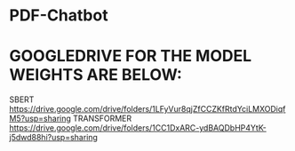 # PDF-Chatbot
# GOOGLEDRIVE FOR THE MODEL WEIGHTS ARE BELOW:
SBERT https://drive.google.com/drive/folders/1LFyVur8qjZfCCZKfRtdYciLMXODiqfM5?usp=sharing
TRANSFORMER https://drive.google.com/drive/folders/1CC1DxARC-ydBAQDbHP4YtK-j5dwd88hi?usp=sharing
